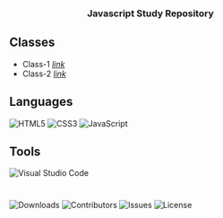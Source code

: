 <h3 align="center">Javascript Study Repository</h3>

## Classes
- Class-1 <a href="https://github.com/randexlofi/js-study/tree/master/class-1"><i>link</i></a></li>
- Class-2 <a href="https://github.com/randexlofi/js-study/tree/master/class-2"><i>link</i></a></li>

## Languages
![HTML5](https://img.shields.io/badge/html5-%23E34F26.svg?style=for-the-badge&logo=html5&logoColor=white)
![CSS3](https://img.shields.io/badge/css3-%231572B6.svg?style=for-the-badge&logo=css3&logoColor=white)
![JavaScript](https://img.shields.io/badge/javascript-%23323330.svg?style=for-the-badge&logo=javascript&logoColor=%23F7DF1E)

## Tools
![Visual Studio Code](https://img.shields.io/badge/Visual%20Studio%20Code-0078d7.svg?style=for-the-badge&logo=visual-studio-code&logoColor=white)

#
![Downloads](https://img.shields.io/github/downloads/randexlofi/js-study/total) ![Contributors](https://img.shields.io/github/contributors/randexlofi/js-study?color=dark-green) ![Issues](https://img.shields.io/github/issues/randexlofi/js-study) ![License](https://img.shields.io/github/license/randexlofi/js-study) 
